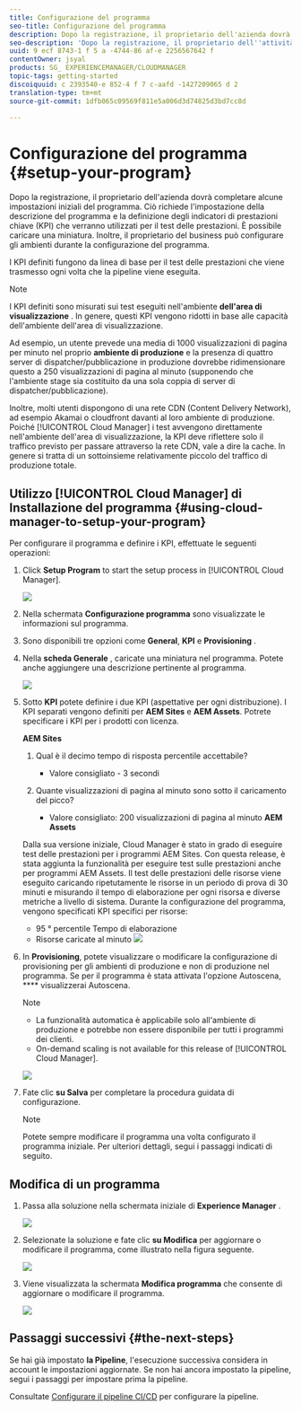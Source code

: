 ```yaml
---
title: Configurazione del programma
seo-title: Configurazione del programma
description: Dopo la registrazione, il proprietario dell'azienda dovrà effettuare una configurazione iniziale del programma.
seo-description: 'Dopo la registrazione, il proprietario dell''attività dovrà effettuare una determinata configurazione di Adobe AEM Cloud Manager. Ciò richiede l''impostazione della descrizione del programma e la definizione dei KPI che verranno utilizzati per il test delle prestazioni. '
uuid: 9 ecf 8743-1 f 5 a -4744-86 af-e 2256567642 f
contentOwner: jsyal
products: SG_ EXPERIENCEMANAGER/CLOUDMANAGER
topic-tags: getting-started
discoiquuid: c 2393540-e 852-4 f 7 c-aafd -1427209065 d 2
translation-type: tm+mt
source-git-commit: 1dfb065c09569f811e5a006d3d74825d3bd7cc8d

---
```



# Configurazione del programma {#setup-your-program}

Dopo la registrazione, il proprietario dell&#39;azienda dovrà completare alcune impostazioni iniziali del programma. Ciò richiede l&#39;impostazione della descrizione del programma e la definizione degli indicatori di prestazioni chiave (KPI) che verranno utilizzati per il test delle prestazioni. È possibile caricare una miniatura. Inoltre, il proprietario del business può configurare gli ambienti durante la configurazione del programma.

I KPI definiti fungono da linea di base per il test delle prestazioni che viene trasmesso ogni volta che la pipeline viene eseguita.

>[!NOTE]
>
>I KPI definiti sono misurati sui test eseguiti nell&#39;ambiente **dell&#39;area di visualizzazione** . In genere, questi KPI vengono ridotti in base alle capacità dell&#39;ambiente dell&#39;area di visualizzazione.
>
>Ad esempio, un utente prevede una media di 1000 visualizzazioni di pagina per minuto nel proprio **ambiente di produzione** e la presenza di quattro server di dispatcher/pubblicazione in produzione dovrebbe ridimensionare questo a 250 visualizzazioni di pagina al minuto (supponendo che l&#39;ambiente stage sia costituito da una sola coppia di server di dispatcher/pubblicazione).
>
>Inoltre, molti utenti dispongono di una rete CDN (Content Delivery Network), ad esempio Akamai o cloudfront davanti al loro ambiente di produzione. Poiché [!UICONTROL Cloud Manager] i test avvengono direttamente nell&#39;ambiente dell&#39;area di visualizzazione, la KPI deve riflettere solo il traffico previsto per passare attraverso la rete CDN, vale a dire la cache. In genere si tratta di un sottoinsieme relativamente piccolo del traffico di produzione totale.

## Utilizzo [!UICONTROL Cloud Manager] di Installazione del programma {#using-cloud-manager-to-setup-your-program}

Per configurare il programma e definire i KPI, effettuate le seguenti operazioni:

1. Click **Setup Program** to start the setup process in [!UICONTROL Cloud Manager].

   ![](assets/SetUpProgram1.png)

1. Nella schermata **Configurazione programma** sono visualizzate le informazioni sul programma.

1. Sono disponibili tre opzioni come **General**, **KPI** e **Provisioning** .

1. Nella **scheda Generale** , caricate una miniatura nel programma. Potete anche aggiungere una descrizione pertinente al programma.

   ![](assets/Setup_Program-General.png)

1. Sotto **KPI** potete definire i due KPI (aspettative per ogni distribuzione). I KPI separati vengono definiti per **AEM Sites** e **AEM Assets**. Potrete specificare i KPI per i prodotti con licenza.

   **AEM Sites**

   1. Qual è il decimo tempo di risposta percentile accettabile?

      * Valore consigliato - 3 secondi
   1. Quante visualizzazioni di pagina al minuto sono sotto il caricamento del picco?

      * Valore consigliato: 200 visualizzazioni di pagina al minuto
   **AEM Assets**

   Dalla sua versione iniziale, Cloud Manager è stato in grado di eseguire test delle prestazioni per i programmi AEM Sites. Con questa release, è stata aggiunta la funzionalità per eseguire test sulle prestazioni anche per programmi AEM Assets. Il test delle prestazioni delle risorse viene eseguito caricando ripetutamente le risorse in un periodo di prova di 30 minuti e misurando il tempo di elaborazione per ogni risorsa e diverse metriche a livello di sistema.
Durante la configurazione del programma, vengono specificati KPI specifici per risorse:

   * 95 ° percentile Tempo di elaborazione
   * Risorse caricate al minuto
   ![](assets/Setup_Program-KPIs.png)

1. In **Provisioning**, potete visualizzare o modificare la configurazione di provisioning per gli ambienti di produzione e non di produzione nel programma. Se per il programma è stata attivata l&#39;opzione Autoscena, **** visualizzerai Autoscena.

   >[!NOTE]
   >
   >* La funzionalità automatica è applicabile solo all&#39;ambiente di produzione e potrebbe non essere disponibile per tutti i programmi dei clienti.
   >* On-demand scaling is not available for this release of [!UICONTROL Cloud Manager].


   ![](assets/Setup_Program-Provisioning.png)

1. Fate clic **su Salva** per completare la procedura guidata di configurazione.

   >[!NOTE]
   >
   >Potete sempre modificare il programma una volta configurato il programma iniziale. Per ulteriori dettagli, segui i passaggi indicati di seguito.

## Modifica di un programma

1. Passa alla soluzione nella schermata iniziale di **Experience Manager** .

   ![](assets/SetUpProgram5.png)

1. Selezionate la soluzione e fate clic **su Modifica** per aggiornare o modificare il programma, come illustrato nella figura seguente.

   ![](assets/SetUpProgram6.png)

1. Viene visualizzata la schermata **Modifica programma** che consente di aggiornare o modificare il programma.

   ![](assets/Editing_Program-screen3.png)

## Passaggi successivi {#the-next-steps}

Se hai già impostato **la Pipeline**, l&#39;esecuzione successiva considera in account le impostazioni aggiornate. Se non hai ancora impostato la pipeline, segui i passaggi per impostare prima la pipeline.

Consultate [Configurare il pipeline CI/CD](https://helpx.adobe.com/experience-manager/cloud-manager/using/configuring-pipeline.html) per configurare la pipeline.
